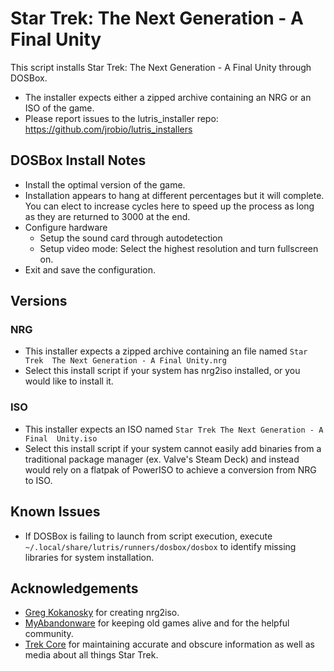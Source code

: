 # Star Trek: The Next Generation - A Final Unity

This script installs Star Trek: The Next Generation - A Final Unity through 
DOSBox.

- The installer expects either a zipped archive containing an NRG or an ISO of 
the game.
- Please report issues to the lutris_installer repo: 
https://github.com/jrobio/lutris_installers

## DOSBox Install Notes

- Install the optimal version of the game. 
- Installation appears to hang at different percentages but it will complete. 
You can elect to increase cycles here to speed up the process as long as they 
are returned to 3000 at the end.
- Configure hardware
    - Setup the sound card through autodetection
    - Setup video mode: Select the highest resolution and turn fullscreen on.
- Exit and save the configuration.

## Versions

### NRG

- This installer expects a zipped archive containing an file named `Star Trek 
The Next Generation - A Final Unity.nrg`
- Select this install script if your system has nrg2iso installed, or you would 
like to install it.

### ISO

- This installer expects an ISO named `Star Trek The Next Generation - A Final 
Unity.iso`
- Select this install script if your system cannot easily add binaries from a 
traditional package manager (ex. Valve's Steam Deck) and instead would rely on a
 flatpak of PowerISO to achieve a conversion from NRG to ISO.

## Known Issues

- If DOSBox is failing to launch from script execution, execute 
`~/.local/share/lutris/runners/dosbox/dosbox` to identify missing libraries for 
system installation.

## Acknowledgements

- [Greg Kokanosky](http://gregory.kokanosky.free.fr/v4/) for creating nrg2iso.
- [MyAbandonware](https://www.myabandonware.com/game/star-trek-the-next-generation-a-final-unity-3qm) 
for keeping old games alive and for the helpful community.
- [Trek Core](https://gaming.trekcore.com/finalunity/) for maintaining accurate 
and obscure information as well as media about all things Star Trek.
